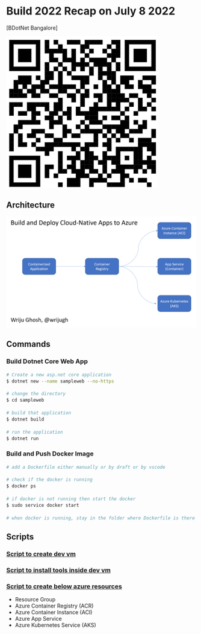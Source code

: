 # Build 2022 Recap on July 8 2022 
[BDotNet Bangalore]

![](QR.png)

## Architecture 

![](Arch.png)

## Commands 

### Build Dotnet Core Web App

```bash
# Create a new asp.net core application
$ dotnet new --name sampleweb --no-https

# change the directory
$ cd sampleweb

# build that application
$ dotnet build 

# run the application
$ dotnet run
```

### Build and Push Docker Image

```bash
# add a Dockerfile either manually or by draft or by vscode 

# check if the docker is running 
$ docker ps 

# if docker is not running then start the docker 
$ sudo service docker start

# when docker is running, stay in the folder where Dockerfile is there 

```

## Scripts
### [Script to create dev vm](https://raw.githubusercontent.com/wrijugh/techtalks/master/scripts/01-azure-ubuntu-vm.sh)


### [Script to install tools inside dev vm](https://raw.githubusercontent.com/wrijugh/techtalks/master/scripts/02-install-dev-vm.sh)


### [Script to create below azure resources](https://github.com/wrijugh/techtalks/blob/master/scripts/azure-script.sh)
- Resource Group 
- Azure Container Registry (ACR)
- Azure Container Instance (ACI)
- Azure App Service 
- Azure Kubernetes Service (AKS)

